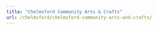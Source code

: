 ```yaml
---
title: "Chelmsford Community Arts & Crafts"
url: /chelmsford/chelmsford-community-arts-and-crafts/
---
```

